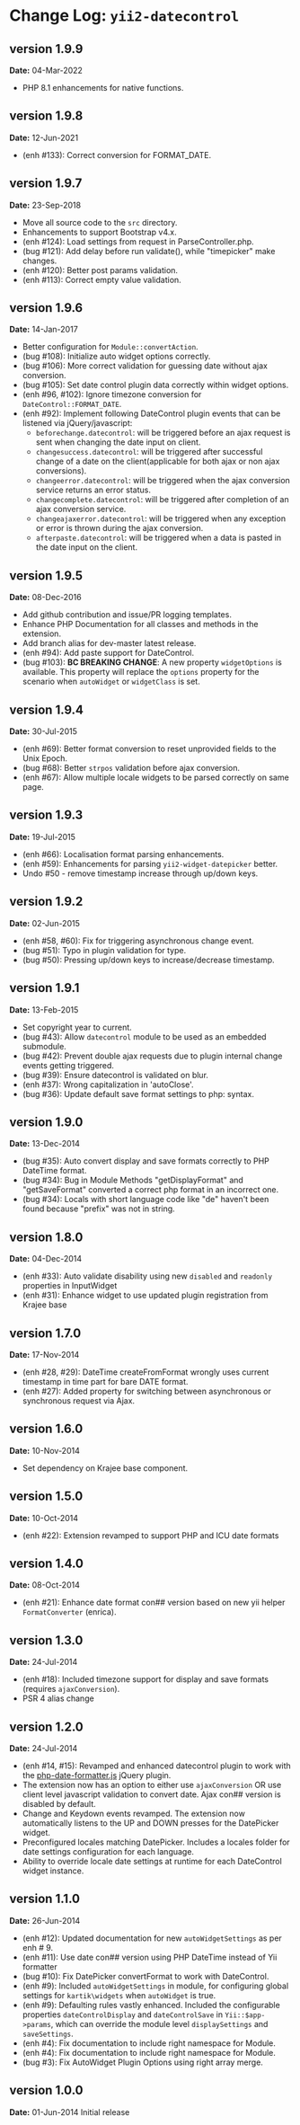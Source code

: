 Change Log: `yii2-datecontrol`
==============================

## version 1.9.9

**Date:** 04-Mar-2022

- PHP 8.1 enhancements for native functions.

## version 1.9.8

**Date:** 12-Jun-2021

- (enh #133): Correct conversion for FORMAT_DATE.

## version 1.9.7

**Date:** 23-Sep-2018

- Move all source code to the `src` directory.
- Enhancements to support Bootstrap v4.x.
- (enh #124): Load settings from request in ParseController.php.
- (bug #121): Add delay before run validate(), while "timepicker" make changes.
- (enh #120): Better post params validation.
- (enh #113): Correct empty value validation.

## version 1.9.6

**Date:** 14-Jan-2017

- Better configuration for `Module::convertAction`.
- (bug #108): Initialize auto widget options correctly.
- (bug #106): More correct validation for guessing date without ajax conversion.
- (bug #105): Set date control plugin data correctly within widget options.
- (enh #96, #102): Ignore timezone conversion for `DateControl::FORMAT_DATE`.
- (enh #92): Implement following DateControl plugin events that can be listened via jQuery/javascript:
   - `beforechange.datecontrol`: will be triggered before an ajax request is sent when changing the date input on client.
   - `changesuccess.datecontrol`: will be triggered after successful change of a date on the client(applicable for both ajax or non ajax conversions). 
   - `changeerror.datecontrol`: will be triggered when the ajax conversion service returns an error status.
   - `changecomplete.datecontrol`: will be triggered after completion of an ajax conversion service.
   - `changeajaxerror.datecontrol`: will be triggered when any exception or error is thrown during the ajax conversion.
   - `afterpaste.datecontrol`: will be triggered when a data is pasted in the date input on the client.   

## version 1.9.5

**Date:** 08-Dec-2016

- Add github contribution and issue/PR logging templates.
- Enhance PHP Documentation for all classes and methods in the extension.
- Add branch alias for dev-master latest release.
- (enh #94): Add paste support for DateControl.
- (bug #103): **BC BREAKING CHANGE**: A new property `widgetOptions` is available. This property will replace the `options` property for the scenario when `autoWidget` or `widgetClass` is set.

## version 1.9.4

**Date:** 30-Jul-2015

- (enh #69): Better format conversion to reset unprovided fields to the Unix Epoch.
- (bug #68): Better `strpos` validation before ajax conversion.
- (enh #67): Allow multiple locale widgets to be parsed correctly on same page.

## version 1.9.3

**Date:** 19-Jul-2015

- (enh #66): Localisation format parsing enhancements.
- (enh #59): Enhancements for parsing `yii2-widget-datepicker` better.
- Undo #50 - remove timestamp increase through up/down keys.

## version 1.9.2

**Date:** 02-Jun-2015

- (enh #58, #60): Fix for triggering asynchronous change event.
- (bug #51): Typo in plugin validation for type.
- (bug #50): Pressing up/down keys to increase/decrease timestamp.

## version 1.9.1

**Date:** 13-Feb-2015

- Set copyright year to current.
- (bug #43): Allow `datecontrol` module to be used as an embedded submodule.
- (bug #42): Prevent double ajax requests due to plugin internal change events getting triggered.
- (bug #39): Ensure datecontrol is validated on blur.
- (enh #37): Wrong capitalization in 'autoClose'.
- (bug #36): Update default save format settings to php: syntax.

## version 1.9.0

**Date:** 13-Dec-2014

- (bug #35): Auto convert display and save formats correctly to PHP DateTime format.
- (bug #34): Bug in Module Methods "getDisplayFormat" and "getSaveFormat" converted a correct php format in an incorrect one.
- (bug #34): Locals with short language code like "de" haven't been found because "prefix" was not in string. 

## version 1.8.0

**Date:** 04-Dec-2014

- (enh #33): Auto validate disability using new `disabled` and `readonly` properties in InputWidget
- (enh #31): Enhance widget to use updated plugin registration from Krajee base 

## version 1.7.0

**Date:** 17-Nov-2014

- (enh #28, #29): DateTime createFromFormat wrongly uses current timestamp in time part for bare DATE format.
- (enh #27): Added property for switching between asynchronous or synchronous request via Ajax.

## version 1.6.0

**Date:** 10-Nov-2014

- Set dependency on Krajee base component.

## version 1.5.0

**Date:** 10-Oct-2014

- (enh #22): Extension revamped to support PHP and ICU date formats 

## version 1.4.0

**Date:** 08-Oct-2014

- (enh #21): Enhance date format con## version based on new yii helper `FormatConverter` (enrica).

## version 1.3.0

**Date:** 24-Jul-2014

- (enh #18): Included timezone support for display and save formats (requires `ajaxConversion`).
- PSR 4 alias change

## version 1.2.0

**Date:** 24-Jul-2014

- (enh #14, #15): Revamped and enhanced datecontrol plugin to work with the [php-date-formatter.js](https://github.com/kartik-v/php-date-formatter) jQuery plugin.
- The extension now has an option to either use `ajaxConversion` OR use client level javascript validation to convert date. Ajax con## version is disabled by default.
- Change and Keydown events revamped. The extension now automatically listens to the UP and DOWN presses for the DatePicker widget.
- Preconfigured locales matching DatePicker. Includes a locales folder for date settings configuration for each language.
- Ability to override locale date settings at runtime for each DateControl widget instance.

## version 1.1.0

**Date:** 26-Jun-2014

- (enh #12): Updated documentation for new `autoWidgetSettings` as per enh # 9.
- (enh #11): Use date con## version using PHP DateTime instead of Yii formatter
- (bug #10): Fix DatePicker convertFormat to work with DateControl.
- (enh #9): Included `autoWidgetSettings` in module, for configuring global settings for `kartik\widgets` when `autoWidget` is true.
- (enh #9): Defaulting rules vastly enhanced. Included the configurable properties `dateControlDisplay` and `dateControlSave` in 
   `Yii::$app->params`, which can override the module level `displaySettings` and `saveSettings`.
- (enh #4): Fix documentation to include right namespace for Module.
- (enh #4): Fix documentation to include right namespace for Module.
- (bug #3): Fix AutoWidget Plugin Options using right array merge.

## version 1.0.0

**Date:** 01-Jun-2014
Initial release
